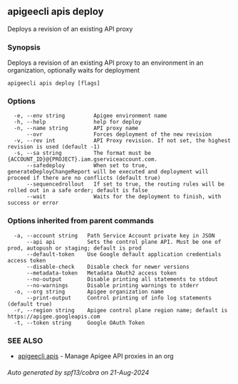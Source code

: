 ## apigeecli apis deploy

Deploys a revision of an existing API proxy

### Synopsis

Deploys a revision of an existing API proxy to an environment in an organization, optionally waits for deployment

```
apigeecli apis deploy [flags]
```

### Options

```
  -e, --env string         Apigee environment name
  -h, --help               help for deploy
  -n, --name string        API proxy name
      --ovr                Forces deployment of the new revision
  -v, --rev int            API Proxy revision. If not set, the highest revision is used (default -1)
  -s, --sa string          The format must be {ACCOUNT_ID}@{PROJECT}.iam.gserviceaccount.com.
      --safedeploy         When set to true, generateDeployChangeReport will be executed and deployment will proceed if there are no conflicts (default true)
      --sequencedrollout   If set to true, the routing rules will be rolled out in a safe order; default is false
      --wait               Waits for the deployment to finish, with success or error
```

### Options inherited from parent commands

```
  -a, --account string   Path Service Account private key in JSON
      --api api          Sets the control plane API. Must be one of prod, autopush or staging; default is prod
      --default-token    Use Google default application credentials access token
      --disable-check    Disable check for newer versions
      --metadata-token   Metadata OAuth2 access token
      --no-output        Disable printing all statements to stdout
      --no-warnings      Disable printing warnings to stderr
  -o, --org string       Apigee organization name
      --print-output     Control printing of info log statements (default true)
  -r, --region string    Apigee control plane region name; default is https://apigee.googleapis.com
  -t, --token string     Google OAuth Token
```

### SEE ALSO

* [apigeecli apis](apigeecli_apis.md)	 - Manage Apigee API proxies in an org

###### Auto generated by spf13/cobra on 21-Aug-2024
